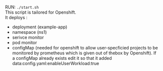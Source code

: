 RUN: `./start.sh` </br>
This script is tailored for Openshift. </br>
It deploys : </br>
- deployment (example-app) </br>
- namespace (ns1) </br>
- serivce monitor </br>
- pod monitor </br>
- configMap (needed for openshift to allow user-specficied projects to be monitored by prometheus which is given out of thebox by Openshift). If a configMap already exists edit it so that it added data:config.yaml:enableUserWorkload:true 
</br>
